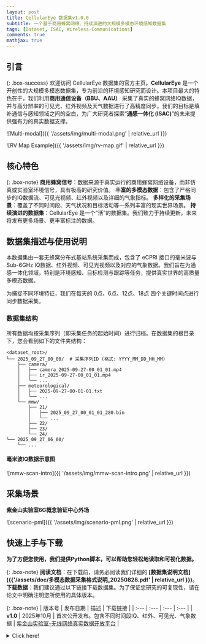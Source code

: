 ```yaml
---
layout: post
title: CellularEye 数据集v1.0.0
subtitle: 一个基于商用蜂窝网络、持续演进的大规模多模态环境感知数据集
tags: [Dataset, ISAC, Wireless-Communications]
comments: true
mathjax: true
---
```


## 引言

{: .box-success}
欢迎访问 CellularEye 数据集的官方主页。**CellularEye** 是一个开创性的大规模多模态数据集，专为前沿的环境感知研究而设计。本项目最大的特色在于，我们利用**商用通信设备（BBU、AAU）** 采集了真实的蜂窝网络IQ数据，并与高分辨率的可见光、红外视频及天气数据进行了高精度同步。我们的目标是填补通信与感知领域之间的空白，为广大研究者探索“**通感一体化 (ISAC)**”的未来提供强有力的真实数据支撑。

![Multi-modal]({{ '/assets/img/multi-modal.png' | relative_url }})

![RV Map Example]({{ '/assets/img/rv-map.gif' | relative_url }})


## 核心特色

{: .box-note}
**商用蜂窝信号**：数据来源于真实运行的商用蜂窝网络设备，而非仿真或实验室环境信号，具有极高的研究价值。
**丰富的多模态数据**：包含了严格同步的IQ数据流、可见光视频、红外视频以及详细的气象指标。
**多样化的采集场景**：覆盖了不同时间段、天气状况和目标活动等一系列丰富的现实世界场景。
**持续演进的数据集**：CellularEye 是一个“活”的数据集。我们致力于持续更新，未来将发布更多场景、更丰富标注的数据。


## 数据集描述与使用说明

本数据集由一套无蜂窝分布式基站系统采集而成，包含了 eCPRI 接口的毫米波与 Sub-6GHz IQ数据、红外视频、可见光视频以及对应的气象数据。我们旨在为通感一体化领域，特别是环境感知、目标检测与跟踪等任务，提供真实世界的高质量多模态数据。

为捕捉不同环境特征，我们在每天的 0点、6点、12点、18点 四个关键时间点进行同步数据采集。

### 数据集结构

所有数据均按采集序列（即采集任务的起始时间）进行归档。在数据集的根目录下，您会看到如下的文件夹结构：

```
<dataset_root>/
└── 2025_09_27_00_00/  # 采集序列ID (格式: YYYY_MM_DD_HH_MM)
    ├── camera/
    │   ├── camera_2025-09-27-00_01_01.mp4
    │   ├── ir_2025-09-27-00_01_01.mp4
    │   └── ...
    ├── meteorological/
    │   ├── 2025-09-27-00-01-01.txt
    │   └── ...
    └── mmw/
        ├── 21/
        │   ├── 2025_09_27_00_01_01_280.bin
        │   └── ...
        ├── 22/
        ├── 23/
        └── 24/
└── 2025_09_27_06_00/
    └── ...
```
#### 毫米波IQ数据示意图

![mmw-scan-intro]({{ '/assets/img/mmw-scan-intro.png' | relative_url }})

## 采集场景

**紫金山实验室6G概念验证中心外场**

![scenario-pml]({{ '/assets/img/scenario-pml.png' | relative_url }})

## 快速上手与下载

**为了方便您使用，我们提供Python脚本，可以帮助您轻松地读取和可视化数据。**

{: .box-note}
**阅读文档**：在下载前，请务必阅读我们详细的 **[数据集说明文档]({{'/assets/doc/多模态数据采集格式说明_20250828.pdf' | relative_url }})**。
**下载数据**：我们建议通过以下链接下载数据集。为了保证您研究的可复现性，请在论文中明确注明您所使用的具体版本。

{: .box-note}
| 版本号 | 发布日期 | 描述 | 下载链接 |
| :--- | :--- | :--- | :--- |
| **v1.0** | 2025年10月 | 首次公开发布。包含不同时间段IQ、红外、可见光、气象数据 | [紫金山实验室-无线网络真实数据开放平台](http://pmldatanet.com.cn/) |

<details markdown="1">
<summary>Click here!</summary>
Here you can see an **expandable** section
</details>



